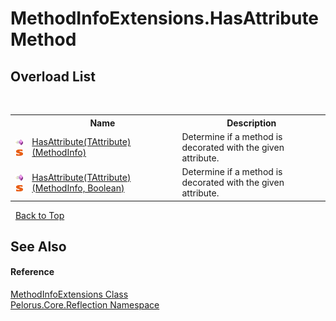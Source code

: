 # MethodInfoExtensions.HasAttribute Method 
 


## Overload List
&nbsp;<table><tr><th></th><th>Name</th><th>Description</th></tr><tr><td>![Public method](media/pubmethod.gif "Public method")![Static member](media/static.gif "Static member")</td><td><a href="2C9E9808">HasAttribute(TAttribute)(MethodInfo)</a></td><td>
Determine if a method is decorated with the given attribute.</td></tr><tr><td>![Public method](media/pubmethod.gif "Public method")![Static member](media/static.gif "Static member")</td><td><a href="2F19C952">HasAttribute(TAttribute)(MethodInfo, Boolean)</a></td><td>
Determine if a method is decorated with the given attribute.</td></tr></table>&nbsp;
<a href="#methodinfoextensions.hasattribute-method">Back to Top</a>

## See Also


#### Reference
<a href="60961FD4">MethodInfoExtensions Class</a><br /><a href="7183AF8D">Pelorus.Core.Reflection Namespace</a><br />
